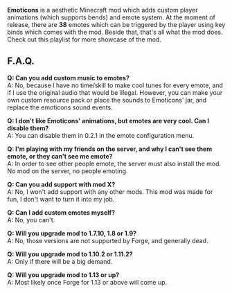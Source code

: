 <?php template('banner', $__data__) ?> 

**Emoticons** is a aesthetic Minecraft mod which adds custom player animations (which supports bends) and emote system. At the moment of release, there are **38** emotes which can be triggered by the player using key binds which comes with the mod. Beside that, that's all what the mod does.
Check out this playlist for more showcase of the mod.

<?php echo youtube('3UVXBNETquk?list=PL6UPd2Tj65nFUAUardpcX1sGXNEo21ZIQ', $domain) ?> 

## F.A.Q.

**Q: Can you add custom music to emotes?**  
A: No, because I have no time/skill to make cool tunes for every emote, and if I use the original audio that would be illegal. However, you can make your own custom resource pack or place the sounds to Emoticons' jar, and replace the emoticons sound events.

**Q: I don't like Emoticons' animations, but emotes are very cool. Can I disable them?**  
A: You can disable them in 0.2.1 in the emote configuration menu.

**Q: I'm playing with my friends on the server, and why I can't see them emote, or they can't see me emote?**  
A: In order to see other people emote, the server must also install the mod. No mod on the server, no people emoting.

**Q: Can you add support with mod X?**  
A: No, I won't add support with any other mods. This mod was made for fun, I don't want to turn it into my job.

**Q: Can I add custom emotes myself?**  
A: No, you can't.

**Q: Will you upgrade mod to 1.7.10, 1.8 or 1.9?**  
A: No, those versions are not supported by Forge, and generally dead.

**Q: Will you upgrade mod to 1.10.2 or 1.11.2?**  
A: Only if there will be a big demand.

**Q: Will you upgrade mod to 1.13 or up?**  
A: Most likely once Forge for 1.13 or above will come up.

<?php template('install', $__data__) ?> 

<?php template('terms', $__data__) ?> 

<?php template('media', $__data__) ?>